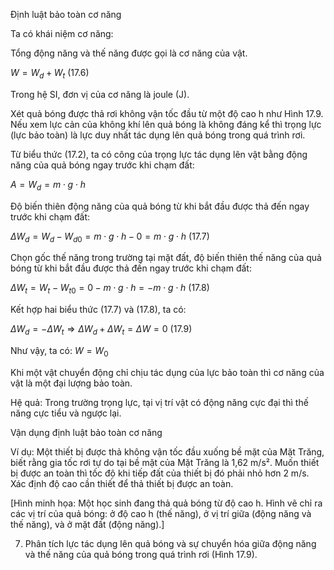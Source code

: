 Định luật bảo toàn cơ năng

Ta có khái niệm cơ năng:

Tổng động năng và thế năng được gọi là cơ năng của vật.

$W = W_d + W_t$ (17.6)

Trong hệ SI, đơn vị của cơ năng là joule (J).

Xét quả bóng được thả rơi không vận tốc đầu từ một độ cao h như Hình 17.9. Nếu xem lực cản của không khí lên quả bóng là không đáng kể thì trọng lực (lực bảo toàn) là lực duy nhất tác dụng lên quả bóng trong quá trình rơi.

Từ biểu thức (17.2), ta có công của trọng lực tác dụng lên vật bằng động năng của quả bóng ngay trước khi chạm đất:

$A = W_d = m \cdot g \cdot h$

Độ biến thiên động năng của quả bóng từ khi bắt đầu được thả đến ngay trước khi chạm đất:

$\Delta W_d = W_d - W_{d0} = m \cdot g \cdot h - 0 = m \cdot g \cdot h$ (17.7)

Chọn gốc thế năng trong trường tại mặt đất, độ biến thiên thế năng của quả bóng từ khi bắt đầu được thả đến ngay trước khi chạm đất:

$\Delta W_t = W_t - W_{t0} = 0 - m \cdot g \cdot h = -m \cdot g \cdot h$ (17.8)

Kết hợp hai biểu thức (17.7) và (17.8), ta có:

$\Delta W_d = -\Delta W_t \Rightarrow \Delta W_d + \Delta W_t = \Delta W = 0$ (17.9)

Như vậy, ta có: $W = W_0$

Khi một vật chuyển động chỉ chịu tác dụng của lực bảo toàn thì cơ năng của vật là một đại lượng bảo toàn.

Hệ quả: Trong trường trọng lực, tại vị trí vật có động năng cực đại thì thế năng cực tiểu và ngược lại.

Vận dụng định luật bảo toàn cơ năng

Ví dụ: Một thiết bị được thả không vận tốc đầu xuống bề mặt của Mặt Trăng, biết rằng gia tốc rơi tự do tại bề mặt của Mặt Trăng là 1,62 m/s². Muốn thiết bị được an toàn thì tốc độ khi tiếp đất của thiết bị đó phải nhỏ hơn 2 m/s. Xác định độ cao cần thiết để thả thiết bị được an toàn.

[Hình minh họa: Một học sinh đang thả quả bóng từ độ cao h. Hình vẽ chỉ ra các vị trí của quả bóng: ở độ cao h (thế năng), ở vị trí giữa (động năng và thế năng), và ở mặt đất (động năng).]

7. Phân tích lực tác dụng lên quả bóng và sự chuyển hóa giữa động năng và thế năng của quả bóng trong quá trình rơi (Hình 17.9).